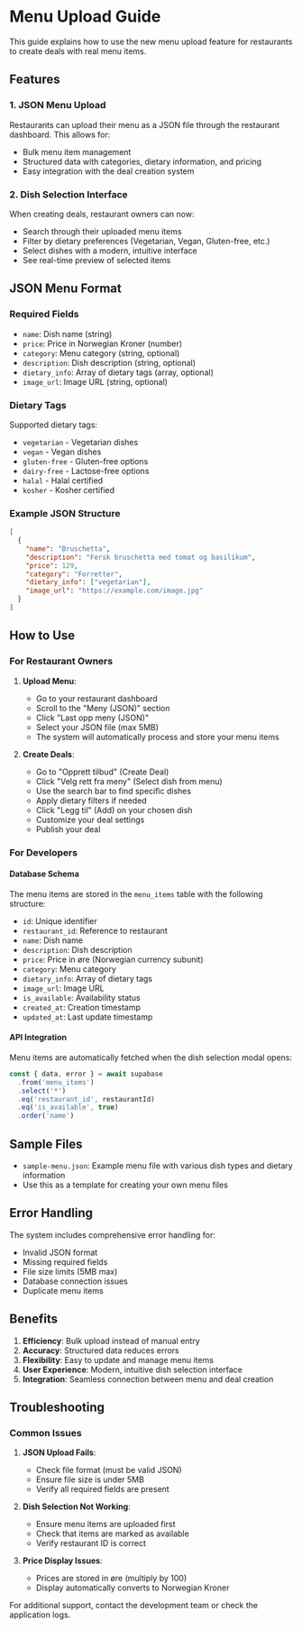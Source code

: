 # Menu Upload Guide

This guide explains how to use the new menu upload feature for restaurants to create deals with real menu items.

## Features

### 1. JSON Menu Upload
Restaurants can upload their menu as a JSON file through the restaurant dashboard. This allows for:
- Bulk menu item management
- Structured data with categories, dietary information, and pricing
- Easy integration with the deal creation system

### 2. Dish Selection Interface
When creating deals, restaurant owners can now:
- Search through their uploaded menu items
- Filter by dietary preferences (Vegetarian, Vegan, Gluten-free, etc.)
- Select dishes with a modern, intuitive interface
- See real-time preview of selected items

## JSON Menu Format

### Required Fields
- `name`: Dish name (string)
- `price`: Price in Norwegian Kroner (number)
- `category`: Menu category (string, optional)
- `description`: Dish description (string, optional)
- `dietary_info`: Array of dietary tags (array, optional)
- `image_url`: Image URL (string, optional)

### Dietary Tags
Supported dietary tags:
- `vegetarian` - Vegetarian dishes
- `vegan` - Vegan dishes
- `gluten-free` - Gluten-free options
- `dairy-free` - Lactose-free options
- `halal` - Halal certified
- `kosher` - Kosher certified

### Example JSON Structure
```json
[
  {
    "name": "Bruschetta",
    "description": "Fersk bruschetta med tomat og basilikum",
    "price": 129,
    "category": "Forretter",
    "dietary_info": ["vegetarian"],
    "image_url": "https://example.com/image.jpg"
  }
]
```

## How to Use

### For Restaurant Owners

1. **Upload Menu**:
   - Go to your restaurant dashboard
   - Scroll to the "Meny (JSON)" section
   - Click "Last opp meny (JSON)"
   - Select your JSON file (max 5MB)
   - The system will automatically process and store your menu items

2. **Create Deals**:
   - Go to "Opprett tilbud" (Create Deal)
   - Click "Velg rett fra meny" (Select dish from menu)
   - Use the search bar to find specific dishes
   - Apply dietary filters if needed
   - Click "Legg til" (Add) on your chosen dish
   - Customize your deal settings
   - Publish your deal

### For Developers

#### Database Schema
The menu items are stored in the `menu_items` table with the following structure:
- `id`: Unique identifier
- `restaurant_id`: Reference to restaurant
- `name`: Dish name
- `description`: Dish description
- `price`: Price in øre (Norwegian currency subunit)
- `category`: Menu category
- `dietary_info`: Array of dietary tags
- `image_url`: Image URL
- `is_available`: Availability status
- `created_at`: Creation timestamp
- `updated_at`: Last update timestamp

#### API Integration
Menu items are automatically fetched when the dish selection modal opens:
```typescript
const { data, error } = await supabase
  .from('menu_items')
  .select('*')
  .eq('restaurant_id', restaurantId)
  .eq('is_available', true)
  .order('name')
```

## Sample Files

- `sample-menu.json`: Example menu file with various dish types and dietary information
- Use this as a template for creating your own menu files

## Error Handling

The system includes comprehensive error handling for:
- Invalid JSON format
- Missing required fields
- File size limits (5MB max)
- Database connection issues
- Duplicate menu items

## Benefits

1. **Efficiency**: Bulk upload instead of manual entry
2. **Accuracy**: Structured data reduces errors
3. **Flexibility**: Easy to update and manage menu items
4. **User Experience**: Modern, intuitive dish selection interface
5. **Integration**: Seamless connection between menu and deal creation

## Troubleshooting

### Common Issues

1. **JSON Upload Fails**:
   - Check file format (must be valid JSON)
   - Ensure file size is under 5MB
   - Verify all required fields are present

2. **Dish Selection Not Working**:
   - Ensure menu items are uploaded first
   - Check that items are marked as available
   - Verify restaurant ID is correct

3. **Price Display Issues**:
   - Prices are stored in øre (multiply by 100)
   - Display automatically converts to Norwegian Kroner

For additional support, contact the development team or check the application logs.





